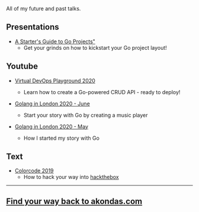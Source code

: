 All of my future and past talks.

## Presentations

* <a href="https://akondas.com/talks/starters-guide-go/#/" target="_blank">A Starter's Guide to Go Projects"</a>
  * Get your grinds on how to kickstart your Go project layout! 

## Youtube

* <a href="https://www.youtube.com/watch?v=JpznEfXcoe0" target="_blank">Virtual DevOps Playground 2020</a>
    * Learn how to create a Go-powered CRUD API - ready to deploy!

* <a href="https://www.youtube.com/watch?v=b2o2Of5a05o" target="_blank">Golang in London 2020 - June</a>
    * Start your story with Go by creating a music player

* <a href="https://www.youtube.com/watch?v=O7tyWi24mMY" target="_blank">Golang in London 2020 - May</a>
    * How I started my story with Go

## Text

* <a href="https://akondas.com/talks/colorcode-2019" target="_blank">Colorcode 2019</a>
    * How to hack your way into [hackthebox](https://www.hackthebox.eu/)

---

## [Find your way back to akondas.com](https://akondas.com)
